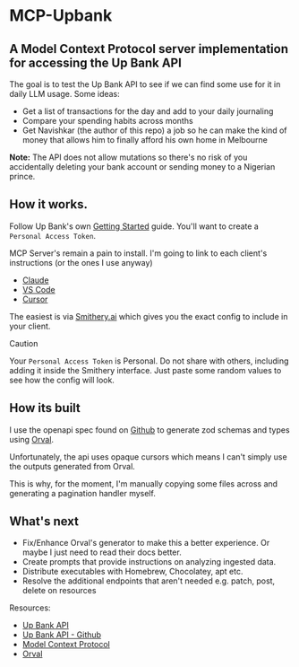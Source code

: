 # MCP-Upbank

## A Model Context Protocol server implementation for accessing the Up Bank API

The goal is to test the Up Bank API to see if we can find some use for it in daily LLM usage.
Some ideas:

- Get a list of transactions for the day and add to your daily journaling
- Compare your spending habits across months
- Get Navishkar (the author of this repo) a job so he can make the kind of money that allows him to finally afford his own home in Melbourne

__Note:__ The API does not allow mutations so there's no risk of you accidentally deleting your bank account or sending money to a Nigerian prince.

## How it works.

Follow Up Bank's own [Getting Started](https://api.up.com.au/getting_started) guide. You'll want to create a `Personal Access Token`.

MCP Server's remain a pain to install. I'm going to link to each client's instructions (or the ones I use anyway)

- [Claude](https://modelcontextprotocol.io/quickstart/user)
- [VS Code](https://code.visualstudio.com/docs/copilot/chat/mcp-servers)
- [Cursor](https://docs.cursor.com/context/model-context-protocol)

The easiest is via [Smithery.ai](https://smithery.ai/server/@sirmews/mcp-upbank) which gives you the exact config to include in your client.

> [!CAUTION]  
> Your `Personal Access Token` is Personal. Do not share with others, including adding it inside the Smithery interface. Just paste some random values to see how the config will look.

## How its built

I use the openapi spec found on [Github](https://github.com/up-banking/api) to generate zod schemas and types using [Orval](https://orval.dev/).

Unfortunately, the api uses opaque cursors which means I can't simply use the outputs generated from Orval. 

This is why, for the moment, I'm manually copying some files across and generating a pagination handler myself.

## What's next

- Fix/Enhance Orval's generator to make this a better experience. Or maybe I just need to read their docs better.
- Create prompts that provide instructions on analyzing ingested data. 
- Distribute executables with Homebrew, Chocolatey, apt etc.
- Resolve the additional endpoints that aren't needed e.g. patch, post, delete on resources

Resources:

- [Up Bank API](https://developer.up.com.au/)
- [Up Bank API - Github](https://github.com/up-banking/api)
- [Model Context Protocol](https://modelcontextprotocol.io/)
- [Orval](https://orval.dev/)
